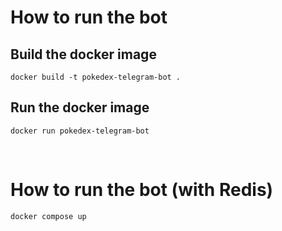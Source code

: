 # How to run the bot

## Build the docker image

```
docker build -t pokedex-telegram-bot .
```

## Run the docker image
```
docker run pokedex-telegram-bot
```

<br>

# How to run the bot (with Redis)
```
docker compose up
```

